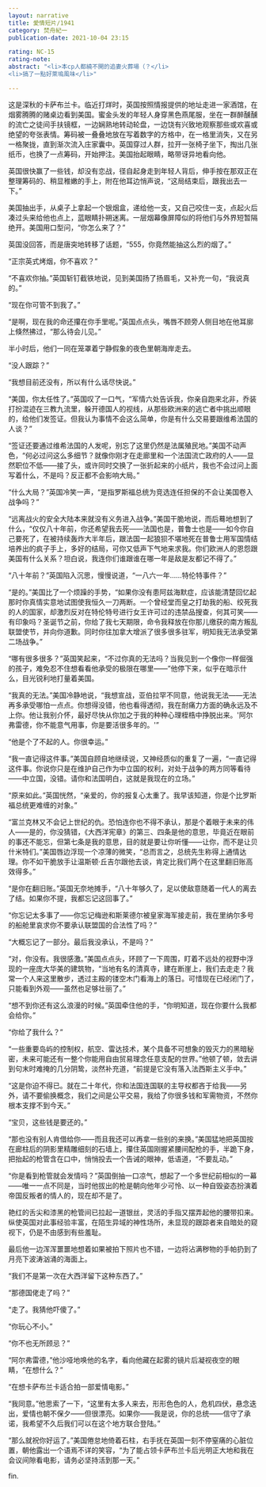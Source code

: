 ```yaml
---
layout: narrative
title: 愛情短片/1941
category: 焚舟紀一
publication-date: 2021-10-04 23:15

rating: NC-15
rating-note:
abstract: "<li>本cp人都繞不開的追妻火葬場（？</li>
<li>搞了一點好萊塢風味</li>"

---
```


这是深秋的卡萨布兰卡。临近打烊时，英国按照情报提供的地址走进一家酒馆，在烟雾腾腾的赌桌边看到美国。蜜金头发的年轻人身穿黑色燕尾服，坐在一群醉醺醺的流亡之徒间手扶镜框，一边娴熟地转动轮盘，一边饶有兴致地观察那些或欢喜或绝望的夸张表情。筹码被一叠叠地放在写着数字的方格中，在一格里消失，又在另一格聚拢，直到渐次流入庄家囊中。英国穿过人群，拉开一张椅子坐下，掏出几张纸币，也换了一点筹码，开始押注。美国抬起眼睛，略带讶异地看向他。

英国很快赢了一些钱，却没有恋战，径自起身走到年轻人背后，伸手按在那双正在整理筹码的、稍显稚嫩的手上，附在他耳边悄声说，“这局结束后，跟我出去一下。”

美国抽出手，从桌子上拿起一个银烟盒，递给他一支，又自己咬住一支，点起火后凑过头来给他也点上，蓝眼睛扑朔迷离。一层烟幕像屏障似的将他们与外界短暂隔绝开。美国用口型问，“你怎么来了？”

英国没回答，而是唐突地转移了话题，“555，你竟然能抽这么烈的烟了。”

“正宗英式烤烟，你不喜欢？”

“不喜欢你抽。”英国斩钉截铁地说，见到美国扬了扬眉毛，又补充一句，“我说真的。”

“现在你可管不到我了。”

“是啊，现在我的命还攥在你手里呢。”英国点点头，嘴唇不顾旁人侧目地在他耳廓上倏然拂过，“那么待会儿见。”

半小时后，他们一同在笼罩着宁静假象的夜色里朝海岸走去。

“没人跟踪？”

“我想目前还没有，所以有什么话尽快说。”

“美国，你太任性了。”英国叹了一口气，“军情六处告诉我，你亲自跑来北非，乔装打扮混迹在三教九流里，躲开德国人的视线，从那些欧洲来的逃亡者中挑出顺眼的，给他们发签证。但我认为事情不会这么简单，你是有什么交易要跟维希法国的人谈？”

“签证还要通过维希法国的人发呢，别忘了这里仍然是法属殖民地。”美国不动声色，“何必过问这么多细节？就像你刚才在走廊里和一个法国流亡政府的人——显然职位不低——接了头，或许同时交换了一张折起来的小纸片，我也不会过问上面写着什么，不是吗？反正都不会影响大局。”

“什么大局？”英国冷笑一声，“是指罗斯福总统为竞选连任担保的不会让美国卷入战争吗？”

“远离战火的安全大陆本来就没有义务进入战争。”美国干脆地说，而后蓦地想到了什么，“仅仅八十年前，你还希望我去死——法国也是，普鲁士也是——如今你自己要死了，在被持续轰炸大半年后，跟法国一起狼狈不堪地死在普鲁士用军国情结培养出的疯子手上，多好的结局，可你又低声下气地来求我。你们欧洲人的恩怨跟美国有什么关系？坦白说，我连你们谁跟谁在哪一年是敌是友都记不得了。”

“八十年前？”英国陷入沉思，慢慢说道，“一八六一年……特伦特事件？”

“是的。”美国比了一个烦躁的手势，“如果你没有患阿兹海默症，应该能清楚回忆起那时你真情实意地试图使我恒久一刀两断。一个曾经堂而皇之打劫我的船、绞死我的人的国家，却激烈反对在特伦特号进行女王许可过的违禁品搜查，何其可笑——有印象吗？圣诞节之前，你给了我七天期限，命令我释放在你那儿缴获的南方叛乱联盟使节，并向你道歉。同时你往加拿大增派了很多很多驻军，明知我无法承受第二场战争。”

“哪有很多很多？”英国笑起来，“不过你真的无法吗？当我见到一个像你一样倔强的孩子，难免忍不住想看看他承受的极限在哪里——”他停下来，似乎在暗示什么，目光锐利地打量着美国。

“我真的无法。”美国冷静地说，“我想宣战，亚伯拉罕不同意，他说我无法——无法再多承受哪怕一点点。你想得没错，他也看得透彻，我在耐痛力方面的确永远及不上你。他让我别介怀，最好尽快从你加之于我的种种心理桎梏中挣脱出来。'阿尔弗雷德，你不能意气用事，你是要活很多年的。'”

“他是个了不起的人。你很幸运。”

“我一直记得这件事。”美国自顾自地继续说，又神经质似的重复了一遍，“一直记得这件事。你说你只是在维护自己作为中立国的权利，对处于战争的两方同等看待——中立国，没错。请你和法国明白，这就是我现在的立场。”

“原来如此。”英国恍然，“亲爱的，你的报复心太重了。我早该知道，你是个比罗斯福总统更难缠的对象。”

“富兰克林又不会记上世纪的仇。恐怕连你也不得不承认，那是个着眼于未来的伟人——是的，你没猜错，《大西洋宪章》的第三、四条是他的意思，毕竟近在眼前的事还不能忘，但第七条是我的意思，目的就是要让你听懂——让你，而不是让贝什米特们。”美国唇边浮现一个凉薄的微笑，“总而言之，总统先生称得上通情达理。你不如干脆放手让温斯顿·丘吉尔跟他去谈，肯定比我们两个在这里翻旧账高效得多。”

“是你在翻旧账。”英国无奈地摊手，“八十年够久了，足以使敌意随着一代人的离去了结。如果你不提，我都忘记这回事了。”

“你忘记太多事了——你忘记梅逊和斯莱德尔被皇家海军接走前，我在里纳尔多号的船舱里哀求你不要承认联盟国的合法性了吗？”

“大概忘记了一部分。最后我没承认，不是吗？”

“对，你没有。我很感激。”美国点点头，环顾了一下周围，盯着不远处的视野中浮现的一座庞大华美的建筑物，“当地有名的清真寺，建在断崖上，我们去走走？我常一个人来这里散步，透过主殿的镂空木门看海上的落日。可惜现在已经闭门了，只能看到外观——虽然也足够壮丽了。”

“想不到你还有这么浪漫的时候。”英国牵住他的手，“你明知道，现在你要什么我都会给你。”

“你给了我什么？” 

“一些重要岛屿的控制权，航空、雷达技术，某个具备不可想象的毁灭力的黑暗秘密，未来可能还有一整个你能用自由贸易理念任意支配的世界。”他顿了顿，敛去讲到句末时难掩的几分阴鸷，淡然补充道，“前提是它没有落入法西斯主义手中。”

“这是你迫不得已。就在二十年代，你和法国连国联的主导权都吝于给我——另外，请不要偷换概念，我们之间是公平交易，我给了你很多钱和军需物资，不然你根本支撑不到今天。”

“宝贝，这些钱是要还的。”

“那也没有别人肯借给你——而且我还可以再拿一些别的来换。”美国猛地把英国按在廊柱后的阴影里精雕细刻的石墙上，攥住英国刚握紧腰间配枪的手，半跪下身，把抬起的枪管含在口中，悄悄投去一个告诫的眼神，低语道，“不要乱动。”

“你是看到枪管就会发情吗？”英国倒抽一口凉气，想起了一个多世纪前相似的一幕——唯一一点不同是，当时他拔出的枪是朝向他年少可怜、以一种自毁姿态扮演着帝国反叛者的情人的，现在却不是了。

艳红的舌尖和漆黑的枪管间已拉起一道银丝，灵活的手指又摆弄起他的腰带扣来。纵使英国对此事经验丰富，在陌生异域的神性场所，未显现的跟踪者来自暗处的窥视下，仍是不由感到有些羞耻。

最后他一边浑浑噩噩地想着如果被拍下照片也不错，一边将沾满秽物的手帕扔到了月亮下波涛汹涌的海面上。

“我们不是第一次在大西洋留下这种东西了。”

“那德国佬走了吗？”

“走了。我猜他吓傻了。”

“你玩心不小。”

“你不也无所顾忌？”

“阿尔弗雷德，”他沙哑地唤他的名字，看向他藏在起雾的镜片后凝视夜空的眼睛，“在想什么？”

“在想卡萨布兰卡适合拍一部爱情电影。”

“我同意。”他思索了一下，“这里有太多人来去，形形色色的人，危机四伏，悬念迭出，爱情也朝不保夕——但很漂亮。如果你——我是说，你的总统——信守了承诺，我希望不久后我们可以在这个地方联合登陆。”

“那么就祝你好运了。”美国倦怠地倚着石柱，右手抚在英国一刻不停窒痛的心脏位置，朝他露出一个语焉不详的笑容，“为了能占领卡萨布兰卡后光明正大地和我在会议间隙看电影，请务必坚持活到那一天。”

fin.
